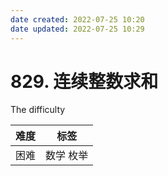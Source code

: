 ```yaml
---
date created: 2022-07-25 10:20
date updated: 2022-07-25 10:29
---
```


# 829. 连续整数求和

The difficulty

| 难度 | 标签    |
| -- | ----- |
| 困难 | 数学 枚举 |
